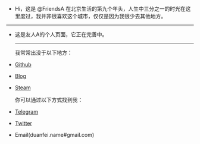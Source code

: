 - Hi，这是 @FriendsA 在北京生活的第九个年头，人生中三分之一的时光在这里度过，我并非很喜欢这个城市，仅仅是因为我很少去其他地方。
- ---
- 这是友人A的个人页面，它正在完善中。
  
  ---
  
  我常常出没于以下地方：
- [Github](https://github.com/shaonianche)
- [Blog](https://blog.duanfei.org/blog/)
- [Steam](https://steamcommunity.com/id/duanf/)
  
  你可以通过以下方式找到我：
- [Telegram](https://t.me/Alone_cmj)
- [Twitter](https://twitter.com/Bonjour_Ar)
- Email(duanfei.name#gmail.com)